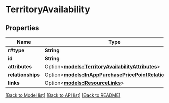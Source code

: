 # TerritoryAvailability

## Properties

Name | Type | Description | Notes
------------ | ------------- | ------------- | -------------
**r#type** | **String** |  | 
**id** | **String** |  | 
**attributes** | Option<[**models::TerritoryAvailabilityAttributes**](TerritoryAvailability_attributes.md)> |  | [optional]
**relationships** | Option<[**models::InAppPurchasePricePointRelationships**](InAppPurchasePricePoint_relationships.md)> |  | [optional]
**links** | Option<[**models::ResourceLinks**](ResourceLinks.md)> |  | [optional]

[[Back to Model list]](../README.md#documentation-for-models) [[Back to API list]](../README.md#documentation-for-api-endpoints) [[Back to README]](../README.md)



